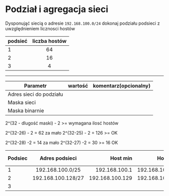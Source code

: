 # Podział i agregacja sieci

Dysponująć siecią o adresie ``192.168.100.0/24`` dokonaj podziału podsieci z uwzględnieniem licznosci hostów

| podsieć | liczba hostów |
| ------------- |:-------------:|
| 1 | 64 |
| 2 | 16 |
| 3 | 4  |

-------------------------------

| Parametr | wartość | komentarz(opcionalny) |
| ------------- |:-------------:| -----:|
| Adres sieci do podziału |  
| Maska sieci  |  | |
| Maska binarnie  |  | |


2^(32 - dlugość maski) - 2 >= wymagana ilosć hostów

2^(32-26) - 2 = 62 za mało
2^(32-25) - 2 = 126 >= OK

2^(32-28) -2 = 14 za mało
2^(32-27) -2 = 30 >= 16 OK

| Podsiec   | Adres podsieci | Host min     | Host max      | Adres rozgłoszeniowy |
| -------------     |:-------------: | -----:       | -----:        | -----:    |
| 1         | 192.168.100.0/25 | 192.168.100.1 | 192.168.100.126 | 192.168.100.127 
| 2         | 192.168.100.128/27 | 192.168.100.129 | 192.168.100.158 |  192.168.100.159
| 3         | 
